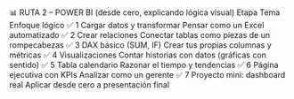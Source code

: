 📊 RUTA 2 – POWER BI (desde cero, explicando lógica visual)
Etapa	Tema	Enfoque lógico
✅ 1	Cargar datos y transformar	Pensar como un Excel automatizado
✅ 2	Crear relaciones	Conectar tablas como piezas de un rompecabezas
✅ 3	DAX básico (SUM, IF)	Crear tus propias columnas y métricas
✅ 4	Visualizaciones	Contar historias con datos (gráficas con sentido)
✅ 5	Tabla calendario	Razonar el tiempo y tendencias
✅ 6	Página ejecutiva con KPIs	Analizar como un gerente
✅ 7	Proyecto mini: dashboard real	Aplicar desde cero a presentación final